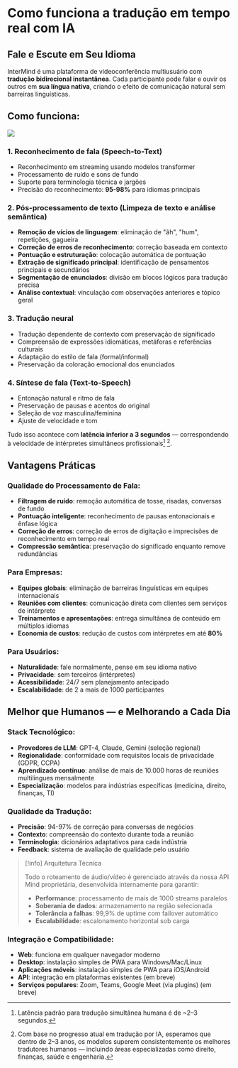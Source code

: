 # Como funciona a tradução em tempo real com IA

## Fale e Escute em Seu Idioma

InterMind é uma plataforma de videoconferência multiusuário com **tradução bidirecional instantânea**. Cada participante pode falar e ouvir os outros em **sua língua nativa**, criando o efeito de comunicação natural sem barreiras linguísticas.

## Como funciona:

<!-- :::details Show diagram of AI translation process
::: -->

![](/interpretating.svg)

### 1. **Reconhecimento de fala (Speech-to-Text)**

- Reconhecimento em streaming usando modelos transformer
- Processamento de ruído e sons de fundo
- Suporte para terminologia técnica e jargões
- Precisão do reconhecimento: **95-98%** para idiomas principais

### 2. **Pós-processamento de texto (Limpeza de texto e análise semântica)**

- **Remoção de vícios de linguagem**: eliminação de "ãh", "hum", repetições, gagueira
- **Correção de erros de reconhecimento**: correção baseada em contexto
- **Pontuação e estruturação**: colocação automática de pontuação
- **Extração de significado principal**: identificação de pensamentos principais e secundários
- **Segmentação de enunciados**: divisão em blocos lógicos para tradução precisa
- **Análise contextual**: vinculação com observações anteriores e tópico geral

### 3. **Tradução neural**

- Tradução dependente de contexto com preservação de significado
- Compreensão de expressões idiomáticas, metáforas e referências culturais
- Adaptação do estilo de fala (formal/informal)
- Preservação da coloração emocional dos enunciados

### 4. **Síntese de fala (Text-to-Speech)**

- Entonação natural e ritmo de fala
- Preservação de pausas e acentos do original
- Seleção de voz masculina/feminina
- Ajuste de velocidade e tom

Tudo isso acontece com **latência inferior a 3 segundos** — correspondendo à velocidade de intérpretes simultâneos profissionais[^1] [^2].

## Vantagens Práticas

### Qualidade do Processamento de Fala:

- **Filtragem de ruído**: remoção automática de tosse, risadas, conversas de fundo
- **Pontuação inteligente**: reconhecimento de pausas entonacionais e ênfase lógica
- **Correção de erros**: correção de erros de digitação e imprecisões de reconhecimento em tempo real
- **Compressão semântica**: preservação do significado enquanto remove redundâncias

### Para Empresas:

- **Equipes globais**: eliminação de barreiras linguísticas em equipes internacionais
- **Reuniões com clientes**: comunicação direta com clientes sem serviços de intérprete
- **Treinamentos e apresentações**: entrega simultânea de conteúdo em múltiplos idiomas
- **Economia de custos**: redução de custos com intérpretes em até **80%**

### Para Usuários:

- **Naturalidade**: fale normalmente, pense em seu idioma nativo
- **Privacidade**: sem terceiros (intérpretes)
- **Acessibilidade**: 24/7 sem planejamento antecipado
- **Escalabilidade**: de 2 a mais de 1000 participantes

## Melhor que Humanos — e Melhorando a Cada Dia

### Stack Tecnológico:

- **Provedores de LLM**: GPT-4, Claude, Gemini (seleção regional)
- **Regionalidade**: conformidade com requisitos locais de privacidade (GDPR, CCPA)
- **Aprendizado contínuo**: análise de mais de 10.000 horas de reuniões multilíngues mensalmente
- **Especialização**: modelos para indústrias específicas (medicina, direito, finanças, TI)

### Qualidade da Tradução:

- **Precisão**: 94-97% de correção para conversas de negócios
- **Contexto**: compreensão do contexto durante toda a reunião
- **Terminologia**: dicionários adaptativos para cada indústria
- **Feedback**: sistema de avaliação de qualidade pelo usuário

> [!info] Arquitetura Técnica
>
> Todo o roteamento de áudio/vídeo é gerenciado através da nossa API Mind proprietária, desenvolvida internamente para garantir:
>
> - **Performance**: processamento de mais de 1000 streams paralelos
> - **Soberania de dados**: armazenamento na região selecionada
> - **Tolerância a falhas**: 99,9% de uptime com failover automático
> - **Escalabilidade**: escalonamento horizontal sob carga

### Integração e Compatibilidade:

- **Web**: funciona em qualquer navegador moderno
- **Desktop**: instalação simples de PWA para Windows/Mac/Linux
- **Aplicações móveis**: instalação simples de PWA para iOS/Android
- **API**: integração em plataformas existentes (em breve)
- **Serviços populares**: Zoom, Teams, Google Meet (via plugins) (em breve)

[^1]: Latência padrão para tradução simultânea humana é de ~2–3 segundos.

[^2]: Com base no progresso atual em tradução por IA, esperamos que dentro de 2–3 anos, os modelos superem consistentemente os melhores tradutores humanos — incluindo áreas especializadas como direito, finanças, saúde e engenharia.